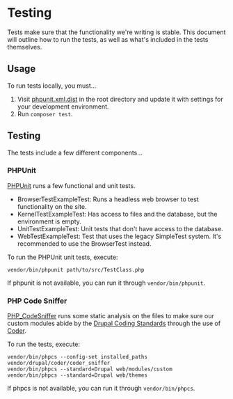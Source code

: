 # Testing

Tests make sure that the functionality we're writing is stable. This document will outline how to run the tests, as well as what's included in the tests themselves.

## Usage

To run tests locally, you must...

1. Visit [phpunit.xml.dist](../../phpunit.xml.dist) in the root directory and update it with settings for your development environment.
2. Run `composer test`.

## Testing

The tests include a few different components...

### PHPUnit

[PHPUnit](https://phpunit.de/) runs a few functional and unit tests. 

-   BrowserTestExampleTest: Runs a headless web browser to test functionality on the site.
-   KernelTestExampleTest: Has access to files and the database, but the environment is empty.
-   UnitTestExampleTest: Unit tests that don't have access to the database.
-   WebTestExampleTest: Test that uses the legacy SimpleTest system. It's recommended to use the BrowserTest instead.

To run the PHPUnit unit tests, execute:

```
vendor/bin/phpunit path/to/src/TestClass.php
```

If phpunit is not available, you can run it through `vendor/bin/phpunit`.

### PHP Code Sniffer

[PHP_CodeSniffer](https://github.com/squizlabs/PHP_CodeSniffer) runs some static analysis on the files to make sure our custom modules abide by the [Drupal Coding Standards](https://www.drupal.org/docs/develop/standards) through the use of [Coder](https://www.drupal.org/project/coder).

To run the tests, execute:

```
vendor/bin/phpcs --config-set installed_paths vendor/drupal/coder/coder_sniffer
vendor/bin/phpcs --standard=Drupal web/modules/custom
vendor/bin/phpcs --standard=Drupal web/themes
```

If phpcs is not available, you can run it through `vendor/bin/phpcs`.
